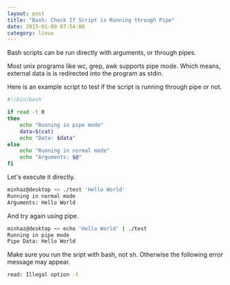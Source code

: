 ```yaml
---
layout: post
title: "Bash: Check If Script is Running through Pipe"
date: 2015-01-09 07:54:00
category: linux
---
```

Bash scripts can be run directly with arguments, or through pipes.

Most unix programs like wc, grep, awk supports pipe mode. Which means, external data is is redirected into the program as stdin.

Here is an example script to test if the script is running through pipe or not.

```bash
#!/bin/bash

if read -t 0
then
    echo "Running in pipe mode"
    data=$(cat)
    echo "Data: $data"
else
    echo "Running in normal mode"
    echo "Arguments: $@"
fi
```

Let's execute it directly.

```bash
minhaz@desktop ~> ./test 'Hello World'
Running in normal mode
Arguments: Hello World
```

And try again using pipe.

```bash
minhaz@desktop ~> echo 'Hello World' | ./test
Running in pipe mode
Pipe Data: Hello World
```

Make sure you run the sript with bash, not sh. Otherwise the following error message may appear.

```bash
read: Illegal option -t
```
